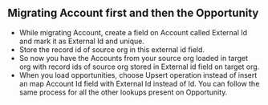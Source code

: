 ## Migrating Account first and then the Opportunity 
* While migrating Account, create a field on Account called External Id and mark it as External Id and unique. 
* Store the record id of source org in this external id field. 
* So now you have the Accounts from your source org loaded in target org with record ids of source org stored in External id field on target org. 
* When you load opportunities, choose Upsert operation instead of insert an map Account Id field with External Id instead of Id. You can follow the same process for all the other lookups present on Opportunity.
